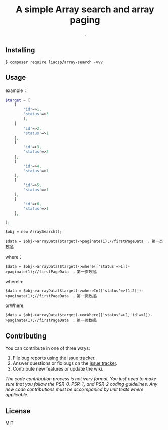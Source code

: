<h1 align="center">A simple  Array search and array paging </h1>

<p align="center"> .</p>


## Installing

```shell
$ composer require liaosp/array-search -vvv
```

## Usage

example：

```php
$target = [
    [
        'id'=>1,
        'status'=>3
        ],
    [
        'id'=>2,
        'status'=>1
    ],
    [
        'id'=>3,
        'status'=>2
    ],
    [
        'id'=>4,
        'status'=>1
    ],
    [
        'id'=>5,
        'status'=>1
    ],
    [
        'id'=>6,
        'status'=>1
    ],

];
```

```
$obj = new ArraySearch();

$data = $obj->arrayData($target)->paginate(1);//firstPageData  ，第一页数据。

```

where：

```
$data = $obj->arrayData($target)->where(['status'=>1])->paginate(1);//firstPageData  ，第一页数据。
```
whereIn:

```
$data = $obj->arrayData($target)->whereIn(['status'=>[1,2]])->paginate(1);//firstPageData  ，第一页数据。
```

orWhere:

```
$data = $obj->arrayData($target)->orWhere(['status'=>1,'id'=>1])->paginate(1);//firstPageData  ，第一页数据。
```


## Contributing

You can contribute in one of three ways:

1. File bug reports using the [issue tracker](https://github.com/liaoshengping/arraySearch/issues).
2. Answer questions or fix bugs on the [issue tracker](https://github.com/liaoshengping/arraySearch/issues).
3. Contribute new features or update the wiki.

_The code contribution process is not very formal. You just need to make sure that you follow the PSR-0, PSR-1, and PSR-2 coding guidelines. Any new code contributions must be accompanied by unit tests where applicable._

## License

MIT